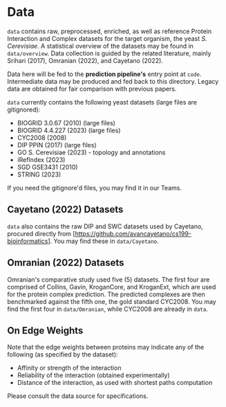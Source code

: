 # Data

`data` contains raw, preprocessed, enriched, as well as reference Protein Interaction and Complex datasets for the target organism, the yeast *S. Cerevisiae*. A statistical overview of the datasets may be found in `data/overview`. Data collection is guided by the related literature, mainly Srihari (2017), Omranian (2022), and Cayetano (2022).

Data here will be fed to the **prediction pipeline's** entry point at `code`. Intermediate data may be produced and fed back to this directory. Legacy data are obtained for fair comparison with previous papers.

`data` currently contains the following yeast datasets (large files are gitignored):

* BIOGRID 3.0.67 (2010) (large files)
* BIOGRID 4.4.227 (2023) (large files)
* CYC2008 (2008)
* DIP PPIN (2017) (large files)
* GO S. Cerevisiae (2023) - topology and annotations
* iRefIndex (2023)
* SGD GSE3431 (2010)
* STRING (2023)

If you need the gitignore'd files, you may find it in our Teams.

## Cayetano (2022) Datasets

`data` also contains the raw DIP and SWC datasets used by Cayetano, procured directly from [https://github.com/avancayetano/cs199-bioinformatics]. You may find these in `data/Cayetano`.

## Omranian (2022) Datasets

Omranian's comparative study used five (5) datasets. The first four are comprised of Collins, Gavin, KroganCore, and KroganExt, which are used for the protein complex prediction. The predicted complexes are then benchmarked against the fifth one, the gold standard CYC2008. You may find the first four in `data/Omranian`, while CYC2008 are already in `data`.

## On Edge Weights

Note that the edge weights between proteins may indicate any of the following (as specified by the dataset):

* Affinity or strength of the interaction
* Reliability of the interaction (obtained experimentally)
* Distance of the interaction, as used with shortest paths computation

Please consult the data source for specifications.
